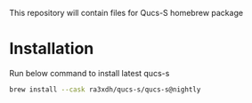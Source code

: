 This repository will contain files for Qucs-S homebrew package

# Installation

Run below command to install latest qucs-s
```bash
brew install --cask ra3xdh/qucs-s/qucs-s@nightly
```